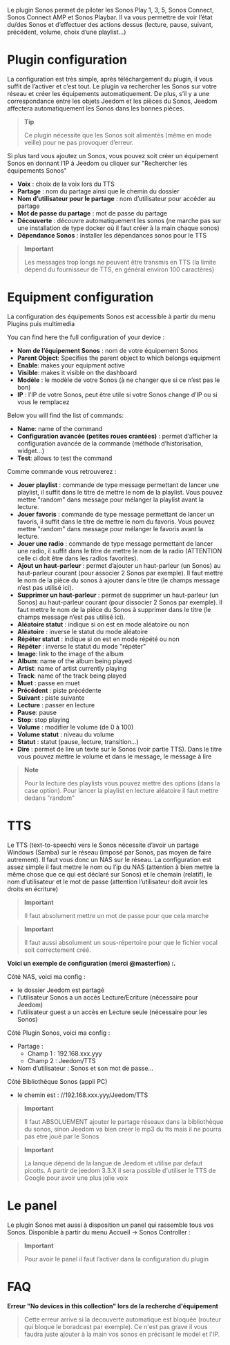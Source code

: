 Le plugin Sonos permet de piloter les Sonos Play 1, 3, 5, Sonos Connect,
Sonos Connect AMP et Sonos Playbar. Il va vous permettre de voir l’état
du/des Sonos et d’effectuer des actions dessus (lecture, pause, suivant,
précédent, volume, choix d’une playlist…​)

# Plugin configuration

La configuration est très simple, après téléchargement du plugin, il
vous suffit de l’activer et c’est tout. Le plugin va rechercher les
Sonos sur votre réseau et créer les équipements automatiquement. De
plus, s’il y a une correspondance entre les objets Jeedom et les pièces
du Sonos, Jeedom affectera automatiquement les Sonos dans les bonnes
pièces.

> **Tip**
>
> Ce plugin nécessite que les Sonos soit alimentés (même en mode veille)
> pour ne pas provoquer d’erreur.

Si plus tard vous ajoutez un Sonos, vous pouvez soit créer un équipement
Sonos en donnant l’IP à Jeedom ou cliquer sur "Rechercher les
équipements Sonos"

-   **Voix** : choix de la voix lors du TTS
-   **Partage** : nom du partage ainsi que le chemin du dossier
-   **Nom d’utilisateur pour le partage** : nom d’utilisateur pour
    accéder au partage
-   **Mot de passe du partage** : mot de passe du partage
-   **Découverte** : découvre automatiquement les sonos (ne marche pas
    sur une installation de type docker où il faut créer à la main
    chaque sonos)
-   **Dépendance Sonos** : installer les dépendances sonos pour le TTS

> **Important**
>
> Les messages trop longs ne peuvent être transmis en TTS (la limite
> dépend du fournisseur de TTS, en général environ 100 caractères)

# Equipment configuration

La configuration des équipements Sonos est accessible à partir du menu
Plugins puis multimedia

You can find here the full configuration of your device :

-   **Nom de l’équipement Sonos** : nom de votre équipement Sonos
-   **Parent Object**: Specifies the parent object to which belongs
    equipment
-   **Enable**: makes your equipment active
-   **Visible**: makes it visible on the dashboard
-   **Modèle** : le modèle de votre Sonos (à ne changer que si ce n’est
    pas le bon)
-   **IP** : l’IP de votre Sonos, peut être utile si votre Sonos change
    d’IP ou si vous le remplacez

Below you will find the list of commands:

-   **Name**: name of the command
-   **Configuration avancée (petites roues crantées)** : permet
    d’afficher la configuration avancée de la commande (méthode
    d’historisation, widget…​)
-   **Test**: allows to test the command

Comme commande vous retrouverez :

-   **Jouer playlist** : commande de type message permettant de lancer
    une playlist, il suffit dans le titre de mettre le nom de
    la playlist. Vous pouvez mettre "random" dans message pour mélanger
    la playlist avant la lecture.
-   **Jouer favoris** :  commande de type message permettant de lancer
    un favoris, il suffit dans le titre de mettre le nom du favoris. Vous
    pouvez mettre "random" dans message pour mélanger le favoris avant la lecture.
-   **Jouer une radio** : commande de type message permettant de lancer
    une radio, il suffit dans le titre de mettre le nom de la radio
    (ATTENTION celle ci doit être dans les radios favorites).
-   **Ajout un haut-parleur** : permet d’ajouter un haut-parleur
    (un Sonos) au haut-parleur courant (pour associer 2 Sonos
    par exemple). Il faut mettre le nom de la pièce du sonos à ajouter
    dans le titre (le champs message n’est pas utilisé ici).
-   **Supprimer un haut-parleur** : permet de supprimer un haut-parleur
    (un Sonos) au haut-parleur courant (pour dissocier 2 Sonos
    par exemple). Il faut mettre le nom de la piéce du Sonos à supprimer
    dans le titre (le champs message n’est pas utilisé ici).
-   **Aléatoire statut** : indique si on est en mode aléatoire ou non
-   **Aléatoire** : inverse le statut du mode aléatoire
-   **Répéter statut** : indique si on est en mode répété ou non
-   **Répéter** : inverse le statut du mode "répéter"
-   **Image**: link to the image of the album
-   **Album**: name of the album being played
-   **Artist**: name of artist currently playing
-   **Track**: name of the track being played
-   **Muet** : passe en muet
-   **Précédent** : piste précédente
-   **Suivant** : piste suivante
-   **Lecture** : passer en lecture
-   **Pause**: pause
-   **Stop**: stop playing
-   **Volume** : modifier le volume (de 0 à 100)
-   **Volume statut** : niveau du volume
-   **Statut** : statut (pause, lecture, transition…​)
-   **Dire** : permet de lire un texte sur le Sonos (voir partie TTS).
    Dans le titre vous pouvez mettre le volume et dans le message, le
    message à lire

> **Note**
>
> Pour la lecture des playlists vous pouvez mettre des options (dans la
> case option). Pour lancer la playlist en lecture aléatoire il faut
> mettre dedans "random"

# TTS

Le TTS (text-to-speech) vers le Sonos nécessite d’avoir un partage
Windows (Samba) sur le réseau (imposé par Sonos, pas moyen de faire
autrement). Il faut vous donc un NAS sur le réseau. La configuration est
assez simple il faut mettre le nom ou l’ip du NAS (attention à bien
mettre la même chose que ce qui est déclaré sur Sonos) et le chemain
(relatif), le nom d’utilisateur et le mot de passe (attention
l’utilisateur doit avoir les droits en écriture)

> **Important**
>
> Il faut absolument mettre un mot de passe pour que cela marche

> **Important**
>
> Il faut aussi absolument un sous-répertoire pour que le fichier vocal
> soit correctement créé.

**Voici un exemple de configuration (merci @masterfion) :.**

Côté NAS, voici ma config :

-   le dossier Jeedom est partagé
-   l’utilisateur Sonos a un accès Lecture/Ecriture (nécessaire
    pour Jeedom)
-   l’utilisateur guest a un accès en Lecture seule (nécessaire pour
    les Sonos)

Côté Plugin Sonos, voici ma config :

-   Partage :
    -   Champ 1 : 192.168.xxx.yyy
    -   Champ 2 : Jeedom/TTS
-   Nom d’utilisateur : Sonos et son mot de passe…​

Côté Bibliothèque Sonos (appli PC)
-   le chemin est : //192.168.xxx.yyy/Jeedom/TTS

> **Important**
>
> Il faut ABSOLUEMENT ajouter le partage réseaux dans la bibliothèque du sonos, sinon Jeedom va bien creer le mp3 du tts mais il ne pourra pas etre joué par le Sonos

> **Important**
>
> La lanque dépend de la langue de Jeedom et utilise par defaut picotts. A partir de jeedom 3.3.X il sera possible d'utiliser le TTS de Google pour avoir une plus jolie voix


# Le panel

Le plugin Sonos met aussi à disposition un panel qui rassemble tous vos
Sonos. Disponible à partir du menu Accueil → Sonos Controller :

> **Important**
>
> Pour avoir le panel il faut l’activer dans la configuration du plugin

# FAQ

**Erreur "No devices in this collection" lors de la recherche d'équipement**
>
> Cette erreur arrive si la decouverte automatique est bloquée (routeur qui bloque le boradcast par exemple). Ce n'est pas grave il vous faudra juste ajouter à la main vos sonos en précisant le model et l'IP.
